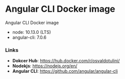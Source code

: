 # Angular CLI Docker image

Angular CLI Docker image

- node: 10.13.0 (LTS)
- angular-cli: 7.0.6


### Links

- **Dokcer Hub**: https://hub.docker.com/r/osvaldotulini/
- **Nodekjs**: https://nodejs.org/en/
- **Angular CLI**: https://github.com/angular/angular-cli	
 
